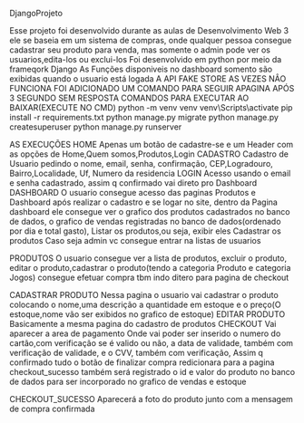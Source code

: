 DjangoProjeto

Esse projeto foi desenvolvido durante as aulas de Desenvolvimento Web 3
ele se baseia em um sistema de compras, onde qualquer pessoa consegue cadastrar seu produto para venda,
mas somente o admin pode ver os usuarios,edita-los ou exclui-los
Foi desenvolvido em python por meio da frameqork Django
As Funções disponiveis no dashboard somento são exibidas quando o usuario está logada
A API FAKE STORE AS VEZES NÂO FUNCIONA FOI ADICIONADO UM COMANDO PARA SEGUIR APAGINA APÓS 3 SEGUNDO SEM RESPOSTA
COMANDOS PARA EXECUTAR AO BAIXAR(EXECUTE NO CMD)
python -m venv venv
venv\Scripts\activate
pip install -r requirements.txt
python manage.py migrate
python manage.py createsuperuser
python manage.py runserver

AS EXECUÇÕES
HOME
Apenas um botão de cadastre-se e um Header com as opções de Home,Quem somos,Produtos,Login
CADASTRO
Cadastro de Usuario pedindo o nome, email, senha, confirmação,
CEP,Logradouro, Bairro,Localidade, Uf, Numero da residencia
LOGIN
Acesso usando o email e senha cadastrado, assim q confirmado vai direto pro Dashboard
DASHBOARD
O usuario consegue acesso das paginas Produtos e Dashboard após realizar o cadastro e se logar no site, 
dentro da Pagina dashboard ele consegue ver o grafico dos produtos cadastrados no banco de dados, 
o grafico de vendas registradas no banco de dados(ordenado por dia e total gasto),
Listar os produtos,ou seja, exibir eles
Cadastrar os produtos
Caso seja admin vc consegue entrar na listas de usuarios

PRODUTOS
O usuario consegue ver a lista de produtos, excluir o produto, editar o produto,cadastrar o produto(tendo a categoria Produto e categoria Jogos)
consegue efetuar compra tbm indo ditero para pagina de checkout

CADASTRAR PRODUTO
Nessa pagina o usuario vai cadastrar o produto colocando o nome,uma descrição
a quantidade em estoque e o preço(O estoque,nome vão ser exibidos no grafico de estoque)
EDITAR PRODUTO
Basicamente a mesma pagina do cadastro de produtos
CHECKOUT
Vai aparecer a area de pagamento
Onde vai poder ser inserido o numero do cartão,com verificação se é valido ou não,
a data de validade, também com verificação de validade,
e o CVV, também com verificação,
Assim q confirmado tudo o botão de finalizar compra redicionara para a pagina checkout_sucesso
também será registrado o id e valor do produto no banco de dados para ser incorporado no grafico de vendas e estoque

CHECKOUT_SUCESSO
Aparecerá a foto do produto junto com a mensagem de compra confirmada
